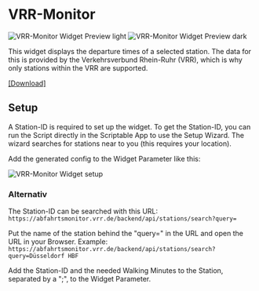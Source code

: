 # VRR-Monitor
![VRR-Monitor Widget Preview light](https://raw.githubusercontent.com/ThisIsBenny/iOS-Widgets/main/VRR-Monitor/previewLight.jpeg)
![VRR-Monitor Widget Preview dark](https://raw.githubusercontent.com/ThisIsBenny/iOS-Widgets/main/VRR-Monitor/previewDark.jpeg)

This widget displays the departure times of a selected station. The data for this is provided by the Verkehrsverbund Rhein-Ruhr (VRR), which is why only stations within the VRR are supported.

[[Download]](https://raw.githubusercontent.com/ThisIsBenny/iOS-Widgets/main/VRR-Monitor/VRR-Monitor.js)

## Setup
A Station-ID is required to set up the widget. To get the Station-ID, you can run the Script directly in the Scriptable App to use the Setup Wizard.
The wizard searches for stations near to you (this requires your location).

Add the generated config to the Widget Parameter like this:

![VRR-Monitor Widget setup](https://raw.githubusercontent.com/ThisIsBenny/iOS-Widgets/main/VRR-Monitor/setup.jpeg)

### Alternativ
The Station-ID can be searched with this URL: 
`https://abfahrtsmonitor.vrr.de/backend/api/stations/search?query=`

Put the name of the station behind the "query=" in the URL and open the URL in your Browser.
Example: `https://abfahrtsmonitor.vrr.de/backend/api/stations/search?query=Düsseldorf HBF`

Add the Station-ID and the needed Walking Minutes to the Station, separated by a ";", to the Widget Parameter.